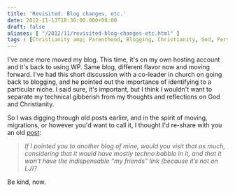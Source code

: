 ```yaml
---
title: 'Revisited: Blog changes, etc.'
date: 2012-11-13T18:30:00.000+08:00
draft: false
aliases: [ "/2012/11/revisited-blog-changes-etc.html" ]
tags : [Christianity amp; Parenthood, Blogging, Christianity, God, Personal]
---
```


I've once more moved my blog. This time, it's on my own hosting account and it's back to using WP. Same blog, different flavor now and moving forward. I've had this short discussion with a co-leader in church on going back to blogging, and he pointed out the importance of identifying to a particular niche. I said sure, it's important, but I think I wouldn't want to separate my technical gibberish from my thoughts and reflections on God and Christianity.  
  
So I was digging through old posts earlier, and in the spirit of moving, migrations, or however you'd want to call it, I thought I'd re-share with you an old [post](http://jon.doblados.net/personal/meh/  "Meh"):  

> _If I pointed you to another blog of mine, would you visit that as much, considering that it would have mostly techno babble in it, and that it won’t have the indispensable “my friends” link (because it’s not on LJ)?_

  
Be kind, now.